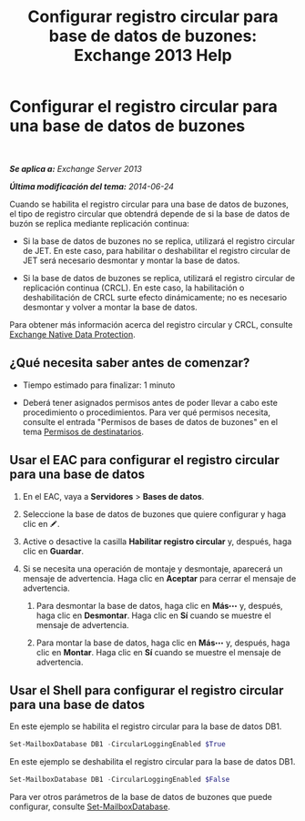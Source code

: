 ﻿---
title: 'Configurar registro circular para base de datos de buzones: Exchange 2013 Help'
TOCTitle: Configurar el registro circular para una base de datos de buzones
ms:assetid: 29cbd7cd-382b-4e0d-8368-2e49e75df2fc
ms:mtpsurl: https://technet.microsoft.com/es-es/library/Dn756374(v=EXCHG.150)
ms:contentKeyID: 62524849
ms.date: 04/23/2018
mtps_version: v=EXCHG.150
ms.translationtype: HT
---

# Configurar el registro circular para una base de datos de buzones

 

_**Se aplica a:** Exchange Server 2013_

_**Última modificación del tema:** 2014-06-24_

Cuando se habilita el registro circular para una base de datos de buzones, el tipo de registro circular que obtendrá depende de si la base de datos de buzón se replica mediante replicación continua:

  - Si la base de datos de buzones no se replica, utilizará el registro circular de JET. En este caso, para habilitar o deshabilitar el registro circular de JET será necesario desmontar y montar la base de datos.

  - Si la base de datos de buzones se replica, utilizará el registro circular de replicación continua (CRCL). En este caso, la habilitación o deshabilitación de CRCL surte efecto dinámicamente; no es necesario desmontar y volver a montar la base de datos.

Para obtener más información acerca del registro circular y CRCL, consulte [Exchange Native Data Protection](backup-restore-and-disaster-recovery-exchange-2013-help.md).

## ¿Qué necesita saber antes de comenzar?

  - Tiempo estimado para finalizar: 1 minuto

  - Deberá tener asignados permisos antes de poder llevar a cabo este procedimiento o procedimientos. Para ver qué permisos necesita, consulte el entrada "Permisos de bases de datos de buzones" en el tema [Permisos de destinatarios](recipients-permissions-exchange-2013-help.md).

## Usar el EAC para configurar el registro circular para una base de datos

1.  En el EAC, vaya a **Servidores** \> **Bases de datos**.

2.  Seleccione la base de datos de buzones que quiere configurar y haga clic en ![Icono Editar](images/Bb124582.6f53ccb2-1f13-4c02-bea0-30690e6ea71d(EXCHG.150).gif "Icono Editar").

3.  Active o desactive la casilla **Habilitar registro circular** y, después, haga clic en **Guardar**.

4.  Si se necesita una operación de montaje y desmontaje, aparecerá un mensaje de advertencia. Haga clic en **Aceptar** para cerrar el mensaje de advertencia.
    
    1.  Para desmontar la base de datos, haga clic en **Más**![Icono Más opciones](images/JJ150550.5381819e-3b21-4873-8714-e9b956290b28(EXCHG.150).gif "Icono Más opciones") y, después, haga clic en **Desmontar**. Haga clic en **Sí** cuando se muestre el mensaje de advertencia.
    
    2.  Para montar la base de datos, haga clic en **Más**![Icono Más opciones](images/JJ150550.5381819e-3b21-4873-8714-e9b956290b28(EXCHG.150).gif "Icono Más opciones") y, después, haga clic en **Montar**. Haga clic en **Sí** cuando se muestre el mensaje de advertencia.

## Usar el Shell para configurar el registro circular para una base de datos

En este ejemplo se habilita el registro circular para la base de datos DB1.

```powershell
Set-MailboxDatabase DB1 -CircularLoggingEnabled $True
```

En este ejemplo se deshabilita el registro circular para la base de datos DB1.

```powershell
Set-MailboxDatabase DB1 -CircularLoggingEnabled $False
```

Para ver otros parámetros de la base de datos de buzones que puede configurar, consulte [Set-MailboxDatabase](https://technet.microsoft.com/es-es/library/bb123971\(v=exchg.150\)).


